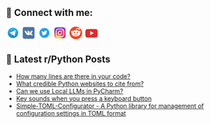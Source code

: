 ## 🔎 Connect with me:
[<img src="https://github.com/bullbesh/bullbesh/blob/main/images/Telegram.png" width="32" height="32" />](https://t.me/bullbesh)
[<img src="https://github.com/bullbesh/bullbesh/blob/main/images/VK.png" width="32" height="32" />](https://vk.com/bullbesh)
[<img src="https://github.com/bullbesh/bullbesh/blob/main/images/Twitter.png" width="32" height="32" />](https://twitter.com/bullbesh1)
[<img src="https://github.com/bullbesh/bullbesh/blob/main/images/Instagram.png" width="32" height="32" />](https://www.instagram.com/bullbesh)
[<img src="https://github.com/bullbesh/bullbesh/blob/main/images/Reddit.png" width="32" height="32" />](https://www.reddit.com/user/bullbesh)
[<img src="https://github.com/bullbesh/bullbesh/blob/main/images/YouTube.png" width="32" height="32" />](https://www.youtube.com/channel/UCtfjRs6uzgq5mfm8S06WTcg)

## 📕 Latest r/Python Posts
<!-- BLOG-POST-LIST:START -->
- [How many lines are there in your code?](https://www.reddit.com/r/Python/comments/1aiw8ex/how_many_lines_are_there_in_your_code/)
- [What credible Python websites to cite from?](https://www.reddit.com/r/Python/comments/1aiw5ho/what_credible_python_websites_to_cite_from/)
- [Can we use Local LLMs in PyCharm?](https://www.reddit.com/r/Python/comments/1aiqwir/can_we_use_local_llms_in_pycharm/)
- [Key sounds when you press a keyboard button](https://www.reddit.com/r/Python/comments/1aiq81v/key_sounds_when_you_press_a_keyboard_button/)
- [Simple-TOML-Configurator - A Python library for management of configuration settings in TOML format](https://www.reddit.com/r/Python/comments/1aiq27e/simpletomlconfigurator_a_python_library_for/)
<!-- BLOG-POST-LIST:END -->

